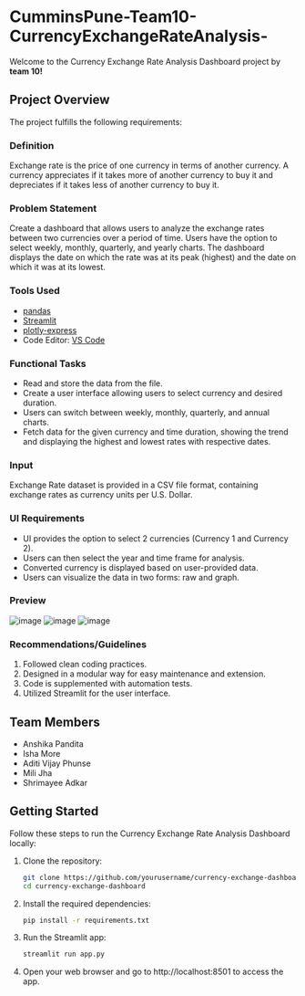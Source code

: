 # CumminsPune-Team10-CurrencyExchangeRateAnalysis-

Welcome to the Currency Exchange Rate Analysis Dashboard project by **team 10!** 

## Project Overview

The project fulfills the following requirements:

### Definition

Exchange rate is the price of one currency in terms of another currency. A currency appreciates if it takes more of another currency to buy it and depreciates if it takes less of another currency to buy it.

### Problem Statement

Create a dashboard that allows users to analyze the exchange rates between two currencies over a period of time. Users have the option to select weekly, monthly, quarterly, and yearly charts. The dashboard displays the date on which the rate was at its peak (highest) and the date on which it was at its lowest.

### Tools Used

- [pandas](https://pandas.pydata.org/)
- [Streamlit](https://streamlit.io/)
- [plotly-express](https://plotly.com/python/plotly-express/)
- Code Editor: [VS Code](https://code.visualstudio.com/)

### Functional Tasks

-  Read and store the data from the file.
-  Create a user interface allowing users to select currency and desired duration.
-  Users can switch between weekly, monthly, quarterly, and annual charts.
-  Fetch data for the given currency and time duration, showing the trend and displaying the highest and lowest rates with respective dates.

### Input

Exchange Rate dataset is provided in a CSV file format, containing exchange rates as currency units per U.S. Dollar. 

### UI Requirements

- UI provides the option to select 2 currencies (Currency 1 and Currency 2).
- Users can then select the year and time frame for analysis.
- Converted currency is displayed based on user-provided data.
- Users can visualize the data in two forms: raw and graph.
  
### Preview


![image](https://github.com/AnshikaPandita/CumminsPune-Team10-CurrencyExchangeRateAnalysis-/assets/96713901/498fbd26-91c1-4b5f-967d-239336ff3fed)
![image](https://github.com/AnshikaPandita/CumminsPune-Team10-CurrencyExchangeRateAnalysis-/assets/96713901/4b01ed83-893a-4c58-b224-ab9a1dded990)
![image](https://github.com/AnshikaPandita/CumminsPune-Team10-CurrencyExchangeRateAnalysis-/assets/96713901/0562cbab-9f8d-47d8-a894-983e7364d7f5)

### Recommendations/Guidelines

1. Followed clean coding practices.
2. Designed in a modular way for easy maintenance and extension.
3. Code is supplemented with automation tests.
4. Utilized Streamlit for the user interface.

## Team Members

- Anshika Pandita
- Isha More
- Aditi Vijay Phunse
- Mili Jha
- Shrimayee Adkar

## Getting Started

Follow these steps to run the Currency Exchange Rate Analysis Dashboard locally:


1. Clone the repository:

   ```bash
   git clone https://github.com/yourusername/currency-exchange-dashboard.git
   cd currency-exchange-dashboard
   
2. Install the required dependencies:

   ```bash
   pip install -r requirements.txt 


3. Run the Streamlit app:

     ```bash
   streamlit run app.py

4. Open your web browser and go to http://localhost:8501 to access the app.




